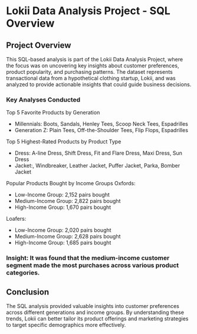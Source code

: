 # Lokii Data Analysis Project - SQL Overview

## Project Overview
This SQL-based analysis is part of the Lokii Data Analysis Project, where the focus was on uncovering key insights about customer preferences, product popularity, and purchasing patterns. The dataset represents transactional data from a hypothetical clothing startup, Lokii, and was analyzed to provide actionable insights that could guide business decisions.

### Key Analyses Conducted
Top 5 Favorite Products by Generation

- Millennials: Boots, Sandals, Henley Tees, Scoop Neck Tees, Espadrilles
- Generation Z: Plain Tees, Off-the-Shoulder Tees, Flip Flops, Espadrilles

Top 5 Highest-Rated Products by Product Type
- Dress: A-line Dress, Shift Dress, Fit and Flare Dress, Maxi Dress, Sun Dress
- Jacket:, Windbreaker, Leather Jacket, Puffer Jacket, Parka, Bomber Jacket

Popular Products Bought by Income Groups
Oxfords:
- Low-Income Group: 2,152 pairs bought
- Medium-Income Group: 2,822 pairs bought
- High-Income Group: 1,670 pairs bought

Loafers:
- Low-Income Group: 2,020 pairs bought
- Medium-Income Group: 2,628 pairs bought
- High-Income Group: 1,685 pairs bought
### Insight: It was found that the medium-income customer segment made the most purchases across various product categories.

## Conclusion
The SQL analysis provided valuable insights into customer preferences across different generations and income groups. By understanding these trends, Lokii can better tailor its product offerings and marketing strategies to target specific demographics more effectively.
